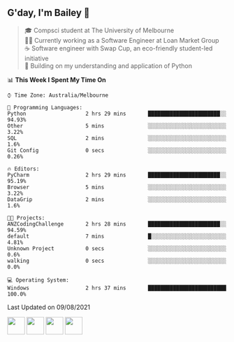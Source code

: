 ## G'day, I'm Bailey 👋

> 🎓 Compsci student at The University of Melbourne <br>
> 👨‍💻 Currently working as a Software Engineer at Loan Market Group <br>
> ☕️ Software engineer with Swap Cup, an eco-friendly student-led initiative <br>
> 🌱 Building on my understanding and application of Python

<!--START_SECTION:waka-->
📊 **This Week I Spent My Time On** 

```text
⌚︎ Time Zone: Australia/Melbourne

💬 Programming Languages: 
Python                   2 hrs 29 mins       ███████████████████████░░   94.93% 
Other                    5 mins              ░░░░░░░░░░░░░░░░░░░░░░░░░   3.22% 
SQL                      2 mins              ░░░░░░░░░░░░░░░░░░░░░░░░░   1.6% 
Git Config               0 secs              ░░░░░░░░░░░░░░░░░░░░░░░░░   0.26%

🔥 Editors: 
PyCharm                  2 hrs 29 mins       ███████████████████████░░   95.19% 
Browser                  5 mins              ░░░░░░░░░░░░░░░░░░░░░░░░░   3.22% 
DataGrip                 2 mins              ░░░░░░░░░░░░░░░░░░░░░░░░░   1.6%

🐱‍💻 Projects: 
ANZCodingChallenge       2 hrs 28 mins       ███████████████████████░░   94.59% 
default                  7 mins              █░░░░░░░░░░░░░░░░░░░░░░░░   4.81% 
Unknown Project          0 secs              ░░░░░░░░░░░░░░░░░░░░░░░░░   0.6% 
walking                  0 secs              ░░░░░░░░░░░░░░░░░░░░░░░░░   0.0%

💻 Operating System: 
Windows                  2 hrs 37 mins       █████████████████████████   100.0%

```


 Last Updated on 09/08/2021
<!--END_SECTION:waka-->

[<img height="40px" src="https://img.icons8.com/ios-filled/2x/linkedin.png">](https://linkedin.com/in/baileybutler1)
[<img height="40px" src="https://img.icons8.com/ios-filled/2x/github.png">](https://github.com/baely)
[<img height="40px" src="https://img.icons8.com/ios-filled/2x/salesforce.png">](https://trailblazer.me/id/baileybutler)
[<img height="40px" src="https://img.icons8.com/ios-filled/2x/instagram.png">](https://instagram.com/bae1y)
